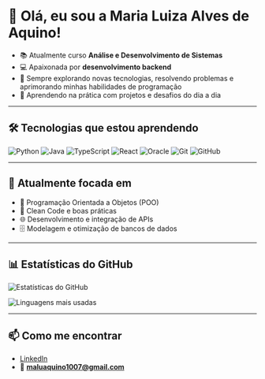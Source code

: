 # 👋 Olá, eu sou a Maria Luiza Alves de Aquino!

- 📚 Atualmente curso **Análise e Desenvolvimento de Sistemas**  
- 💻 Apaixonada por **desenvolvimento backend**  
- 🚀 Sempre explorando novas tecnologias, resolvendo problemas e aprimorando minhas habilidades de programação  
- 🧩 Aprendendo na prática com projetos e desafios do dia a dia  

---

## 🛠️ Tecnologias que estou aprendendo

![Python](https://img.shields.io/badge/Python-3776AB?style=for-the-badge&logo=python&logoColor=white)
![Java](https://img.shields.io/badge/Java-ED8B00?style=for-the-badge&logo=openjdk&logoColor=white)
![TypeScript](https://img.shields.io/badge/TypeScript-3178C6?style=for-the-badge&logo=typescript&logoColor=white)
![React](https://img.shields.io/badge/React-20232A?style=for-the-badge&logo=react&logoColor=61DAFB)
![Oracle](https://img.shields.io/badge/Oracle-F80000?style=for-the-badge&logo=oracle&logoColor=white)
![Git](https://img.shields.io/badge/Git-F05032?style=for-the-badge&logo=git&logoColor=white)
![GitHub](https://img.shields.io/badge/GitHub-181717?style=for-the-badge&logo=github&logoColor=white)

---

## 🎯 Atualmente focada em

- 📌 Programação Orientada a Objetos (POO)  
- 🧹 Clean Code e boas práticas  
- 🌐 Desenvolvimento e integração de APIs  
- 🗄️ Modelagem e otimização de bancos de dados  

---

## 📊 Estatísticas do GitHub

![Estatísticas do GitHub](https://github-readme-stats.vercel.app/api?username=Malualvess-Dev&show_icons=true&theme=radical)

![Linguagens mais usadas](https://github-readme-stats.vercel.app/api/top-langs/?username=Malualvess-Dev&layout=compact&theme=radical)

---

## 📫 Como me encontrar

- [LinkedIn](https://www.linkedin.com/in/maluaquino/)  
- 📧 **maluaquino1007@gmail.com**
